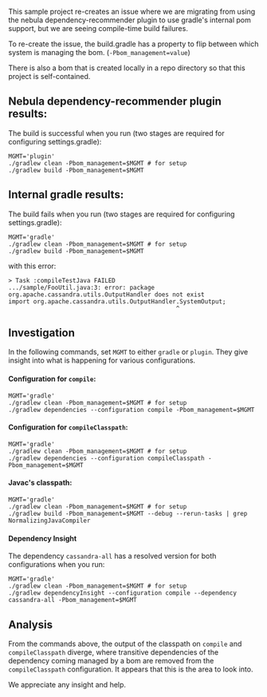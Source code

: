 This sample project re-creates an issue where we are migrating from using the nebula dependency-recommender plugin to use gradle's internal pom support, but we are seeing compile-time build failures. 

To re-create the issue, the build.gradle has a property to flip between which system is managing the bom. (`-Pbom_management=value`) 

There is also a bom that is created locally in a repo directory so that this project is self-contained.

## Nebula dependency-recommender plugin results:

The build is successful when you run (two stages are required for configuring settings.gradle): 
```
MGMT='plugin'
./gradlew clean -Pbom_management=$MGMT # for setup
./gradlew build -Pbom_management=$MGMT
```

## Internal gradle results:

The build fails when you run (two stages are required for configuring settings.gradle):  
```
MGMT='gradle' 
./gradlew clean -Pbom_management=$MGMT # for setup
./gradlew build -Pbom_management=$MGMT
```
with this error:
```
> Task :compileTestJava FAILED
.../sample/FooUtil.java:3: error: package org.apache.cassandra.utils.OutputHandler does not exist
import org.apache.cassandra.utils.OutputHandler.SystemOutput;
                                               ^
```

## Investigation
In the following commands, set `MGMT` to either `gradle` or `plugin`. They give insight into what is happening for various configurations. 

#### Configuration for `compile`:
```
MGMT='gradle' 
./gradlew clean -Pbom_management=$MGMT # for setup
./gradlew dependencies --configuration compile -Pbom_management=$MGMT
```

#### Configuration for `compileClasspath`:
```
MGMT='gradle' 
./gradlew clean -Pbom_management=$MGMT # for setup
./gradlew dependencies --configuration compileClasspath -Pbom_management=$MGMT
```

#### Javac's classpath:
```
MGMT='gradle' 
./gradlew clean -Pbom_management=$MGMT # for setup
./gradlew build -Pbom_management=$MGMT --debug --rerun-tasks | grep NormalizingJavaCompiler
```

#### Dependency Insight 
The dependency `cassandra-all` has a resolved version for both configurations when you run: 
```
MGMT='gradle' 
./gradlew clean -Pbom_management=$MGMT # for setup
./gradlew dependencyInsight --configuration compile --dependency cassandra-all -Pbom_management=$MGMT
``` 

## Analysis

From the commands above, the output of the classpath on `compile` and `compileClasspath` diverge, where transitive dependencies of the dependency coming managed by a bom are removed from the `compileClasspath` configuration. It appears that this is the area to look into.


We appreciate any insight and help. 